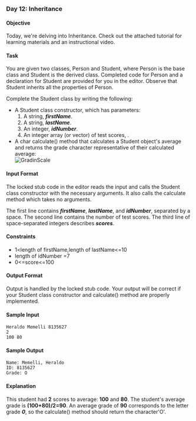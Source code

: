 ### Day 12: Inheritance
#### Objective
Today, we're delving into Inheritance. Check out the attached tutorial for learning materials and an instructional video.

#### Task
You are given two classes, Person and Student, where Person is the base class and Student is the derived class. Completed code for Person and a declaration for Student are provided for you in the editor. Observe that Student inherits all the properties of Person.

Complete the Student class by writing the following:

* A Student class constructor, which has  parameters:
	1. A string, ***firstName***.
	2. A string, ***lastName***.
	3. An integer, ***idNumber***.
	4. An integer array (or vector) of test scores, .
* A char calculate() method that calculates a Student object's average and returns the grade character representative of their calculated average:</br>
![GradinScale](https://s3.amazonaws.com/hr-challenge-images/17165/1458142706-3073bc9143-Grading.png)

#### Input Format

The locked stub code in the editor reads the input and calls the Student class constructor with the necessary arguments. It also calls the calculate method which takes no arguments.

The first line contains ***firstName***, ***lastName***, and ***idNumber***, separated by a space. The second line contains the number of test scores. The third line of space-separated integers describes ***scores***.

#### Constraints
* 1<length of firstName,length of lastName<=10
* length of idNumber =7
* 0<=score<=100
#### Output Format

Output is handled by the locked stub code. Your output will be correct if your Student class constructor and calculate() method are properly implemented.

#### Sample Input

	Heraldo Memelli 8135627
	2
	100 80
#### Sample Output

 	Name: Memelli, Heraldo
 	ID: 8135627
 	Grade: O
#### Explanation

This student had **2** scores to average: **100** and **80**. The student's average grade is **(100+80)/2=90**. An average grade of **90** corresponds to the letter grade ***0***, so the calculate() method should return the character'O'.
